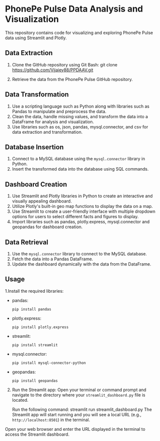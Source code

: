 # PhonePe Pulse Data Analysis and Visualization

This repository contains code for visualizing and exploring PhonePe Pulse data using Streamlit and Plotly.

## Data Extraction

1. Clone the GitHub repository using Git Bash:
git clone https://github.com/Vijaiey88/PPDAAV.git

2. Retrieve the data from the PhonePe Pulse GitHub repository.

## Data Transformation

1. Use a scripting language such as Python along with libraries such as Pandas to manipulate and preprocess the data.
2. Clean the data, handle missing values, and transform the data into a DataFrame for analysis and visualization.
3. Use libraries such as os, json, pandas, mysql.connector, and csv for data extraction and transformation.

## Database Insertion

1. Connect to a MySQL database using the `mysql.connector` library in Python.
2. Insert the transformed data into the database using SQL commands.

## Dashboard Creation

1. Use Streamlit and Plotly libraries in Python to create an interactive and visually appealing dashboard.
2. Utilize Plotly's built-in geo map functions to display the data on a map.
3. Use Streamlit to create a user-friendly interface with multiple dropdown options for users to select different facts and figures to display.
4. Import libraries such as pandas, plotly.express, mysql.connector and geopandas for dashboard creation.

## Data Retrieval

1. Use the `mysql.connector` library to connect to the MySQL database.
2. Fetch the data into a Pandas DataFrame.
3. Update the dashboard dynamically with the data from the DataFrame.

## Usage

1.Install the required libraries:

   - pandas:
     ```
     pip install pandas
     ```

   - plotly.express:
     ```
     pip install plotly.express
     ```

   - streamlit:
     ```
     pip install streamlit
     ```

   - mysql.connector:
     ```
     pip install mysql-connector-python
     ```

   - geopandas:
     ```
     pip install geopandas
     ```

2. Run the Streamlit app:
   Open your terminal or command prompt and navigate to the directory where your `streamlit_dashboard.py` file is located.

   Run the following command:
   streamlit run streamlit_dashboard.py
The Streamlit app will start running and you will see a local URL (e.g., `http://localhost:8501`) in the terminal.

Open your web browser and enter the URL displayed in the terminal to access the Streamlit dashboard.
   

